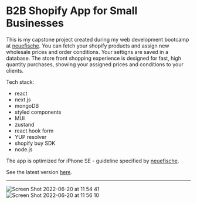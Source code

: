 # B2B Shopify App for Small Businesses

This is my capstone project created during my web development bootcamp at [neuefische](neuefische).
You can fetch your shopify products and assign new wholesale prices and order conditions. Your settigns are saved in a database. The store front shopping experience is designed for fast, high quantity purchases, showing your assigned prices and conditions to your clients.

Tech stack:

- react
- next.js
- mongoDB
- styled components
- MUI
- zustand
- react hook form
- YUP resolver
- shopify buy SDK
- node.js

The app is optimized for iPhone SE - guideline specified by [neuefische](neuefische).

See the latest version [here](https://capstone-project-bay.vercel.app/).

---

![Screen Shot 2022-06-20 at 11 54 41](https://user-images.githubusercontent.com/102030428/175499381-491e73df-b270-4532-8f0e-4c925de53b99.png)
![Screen Shot 2022-06-20 at 11 56 10](https://user-images.githubusercontent.com/102030428/175499661-9087069a-55b4-47fb-b309-be3f939f5564.png)
